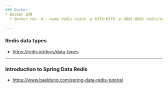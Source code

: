 ```yaml
---
### Docker
* Docker 실행
  * docker run -d --name redis-stack -p 6379:6379 -p 8001:8001 redis/redis-stack:latest

---
```

### Redis data types
* https://redis.io/docs/data-types

---
### Introduction to Spring Data Redis
* https://www.baeldung.com/spring-data-redis-tutorial
